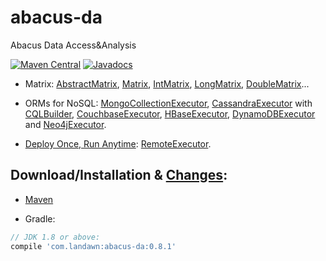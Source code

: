 # abacus-da
Abacus Data Access&Analysis

[![Maven Central](https://img.shields.io/maven-central/v/com.landawn/abacus-da.svg)](https://maven-badges.herokuapp.com/maven-central/com.landawn/abacus-da/)
[![Javadocs](https://www.javadoc.io/badge/com.landawn/abacus-da.svg)](https://www.javadoc.io/doc/com.landawn/abacus-da)


* Matrix: 
[AbstractMatrix](https://cdn.rawgit.com/landawn/abacus-da/master/docs/AbstractMatrix_view.html), 
[Matrix](https://cdn.rawgit.com/landawn/abacus-da/master/docs/Matrix_view.html), 
[IntMatrix](https://cdn.rawgit.com/landawn/abacus-da/master/docs/IntMatrix_view.html), 
[LongMatrix](https://cdn.rawgit.com/landawn/abacus-da/master/docs/LongMatrix_view.html), 
[DoubleMatrix](https://cdn.rawgit.com/landawn/abacus-da/master/docs/DoubleMatrix_view.html)...


* ORMs for NoSQL: 
[MongoCollectionExecutor](https://cdn.rawgit.com/landawn/abacus-ds/master/docs/MongoCollectionExecutor_view.html), 
[CassandraExecutor](https://cdn.rawgit.com/landawn/abacus-ds/master/docs/CassandraExecutor_view.html) with [CQLBuilder](https://cdn.rawgit.com/landawn/abacus-ds/master/docs/CQLBuilder_view.html), 
[CouchbaseExecutor](https://cdn.rawgit.com/landawn/abacus-ds/master/docs/CouchbaseExecutor_view.html), 
[HBaseExecutor](https://cdn.rawgit.com/landawn/abacus-ds/master/docs/HBaseExecutor_view.html), 
[DynamoDBExecutor](https://cdn.rawgit.com/landawn/abacus-ds/master/docs/DynamoDBExecutor_view.html) and 
[Neo4jExecutor](https://cdn.rawgit.com/landawn/abacus-ds/master/docs/Neo4jExecutor_view.html).


* [Deploy Once, Run Anytime](https://github.com/landawn/abacus-ds/wiki/Deploy-Once,-Run-Anytime):
[RemoteExecutor](https://cdn.rawgit.com/landawn/abacus-ds/master/docs/RemoteExecutor_view.html).


## Download/Installation & [Changes](https://github.com/landawn/abacus-da/blob/master/CHANGES.md):

* [Maven](http://search.maven.org/#search%7Cga%7C1%7Cg%3A%22com.landawn%22)

* Gradle:
```gradle
// JDK 1.8 or above:
compile 'com.landawn:abacus-da:0.8.1'

